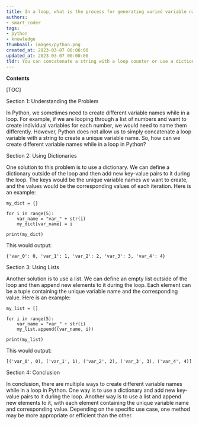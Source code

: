 ```yaml
---
title: In a loop, what is the process for generating varied variable names?
authors:
- smart_coder
tags:
- python
- knowledge
thumbnail: images/python.png
created_at: 2023-03-07 00:00:00
updated_at: 2023-03-07 00:00:00
tldr: You can concatenate a string with a loop counter or use a dictionary to create dynamic variable names in Python.
---
```


**Contents**

[TOC]

Section 1: Understanding the Problem

In Python, we sometimes need to create different variable names while in a loop. For example, if we are looping through a list of numbers and want to create individual variables for each number, we would need to name them differently. However, Python does not allow us to simply concatenate a loop variable with a string to create a unique variable name. So, how can we create different variable names while in a loop in Python?

Section 2: Using Dictionaries

One solution to this problem is to use a dictionary. We can define a dictionary outside of the loop and then add new key-value pairs to it during the loop. The keys would be the unique variable names we want to create, and the values would be the corresponding values of each iteration. Here is an example:

```
my_dict = {}

for i in range(5):
    var_name = "var_" + str(i)
    my_dict[var_name] = i

print(my_dict)
```

This would output:

```
{'var_0': 0, 'var_1': 1, 'var_2': 2, 'var_3': 3, 'var_4': 4}
```

Section 3: Using Lists

Another solution is to use a list. We can define an empty list outside of the loop and then append new elements to it during the loop. Each element can be a tuple containing the unique variable name and the corresponding value. Here is an example:

```
my_list = []

for i in range(5):
    var_name = "var_" + str(i)
    my_list.append((var_name, i))

print(my_list)
```

This would output:

```
[('var_0', 0), ('var_1', 1), ('var_2', 2), ('var_3', 3), ('var_4', 4)]
```

Section 4: Conclusion

In conclusion, there are multiple ways to create different variable names while in a loop in Python. One way is to use a dictionary and add new key-value pairs to it during the loop. Another way is to use a list and append new elements to it, with each element containing the unique variable name and corresponding value. Depending on the specific use case, one method may be more appropriate or efficient than the other.
